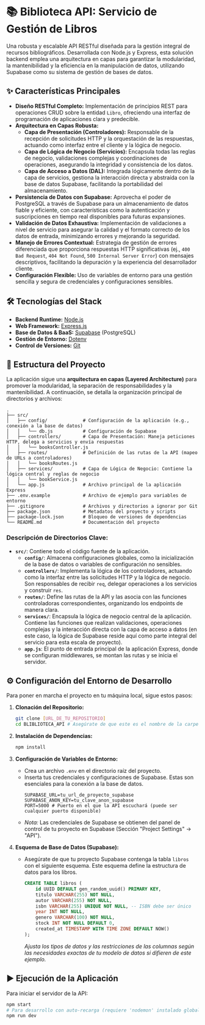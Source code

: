 # 📚 Biblioteca API: Servicio de Gestión de Libros

Una robusta y escalable API RESTful diseñada para la gestión integral de recursos bibliográficos. Desarrollada con Node.js y Express, esta solución backend emplea una arquitectura en capas para garantizar la modularidad, la mantenibilidad y la eficiencia en la manipulación de datos, utilizando Supabase como su sistema de gestión de bases de datos.

## ✨ Características Principales

* **Diseño RESTful Completo:** Implementación de principios REST para operaciones CRUD sobre la entidad `Libro`, ofreciendo una interfaz de programación de aplicaciones clara y predecible.
* **Arquitectura en Capas Robusta:**
    * **Capa de Presentación (Controladores):** Responsable de la recepción de solicitudes HTTP y la orquestación de las respuestas, actuando como interfaz entre el cliente y la lógica de negocio.
    * **Capa de Lógica de Negocio (Servicios):** Encapsula todas las reglas de negocio, validaciones complejas y coordinaciones de operaciones, asegurando la integridad y consistencia de los datos.
    * **Capa de Acceso a Datos (DAL):** Integrada lógicamente dentro de la capa de servicios, gestiona la interacción directa y abstraída con la base de datos Supabase, facilitando la portabilidad del almacenamiento.
* **Persistencia de Datos con Supabase:** Aprovecha el poder de PostgreSQL a través de Supabase para un almacenamiento de datos fiable y eficiente, con características como la autenticación y suscripciones en tiempo real disponibles para futuras expansiones.
* **Validación de Datos Exhaustiva:** Implementación de validaciones a nivel de servicio para asegurar la calidad y el formato correcto de los datos de entrada, minimizando errores y mejorando la seguridad.
* **Manejo de Errores Contextual:** Estrategia de gestión de errores diferenciada que proporciona respuestas HTTP significativas (ej., `400 Bad Request`, `404 Not Found`, `500 Internal Server Error`) con mensajes descriptivos, facilitando la depuración y la experiencia del desarrollador cliente.
* **Configuración Flexible:** Uso de variables de entorno para una gestión sencilla y segura de credenciales y configuraciones sensibles.

## 🛠️ Tecnologías del Stack

* **Backend Runtime:** [Node.js](https://nodejs.org/)
* **Web Framework:** [Express.js](https://expressjs.com/)
* **Base de Datos & BaaS:** [Supabase](https://supabase.io/) (PostgreSQL)
* **Gestión de Entorno:** [Dotenv](https://github.com/motdotla/dotenv)
* **Control de Versiones:** [Git](https://git-scm.com/)

## 📂 Estructura del Proyecto

La aplicación sigue una **arquitectura en capas (Layered Architecture)** para promover la modularidad, la separación de responsabilidades y la mantenibilidad. A continuación, se detalla la organización principal de directorios y archivos:

```
.
├── src/
│   ├── config/             # Configuración de la aplicación (e.g., conexión a la base de datos)
│   │   └── db.js           # Configuración de Supabase
│   ├── controllers/        # Capa de Presentación: Maneja peticiones HTTP, delega a servicios y envía respuestas
│   │   └── booksController.js
│   ├── routes/             # Definición de las rutas de la API (mapeo de URLs a controladores)
│   │   └── booksRoutes.js
│   ├── services/           # Capa de Lógica de Negocio: Contiene la lógica central y reglas de negocio
│   │   └── bookService.js
│   └── app.js              # Archivo principal de la aplicación Express
├── .env.example            # Archivo de ejemplo para variables de entorno
├── .gitignore              # Archivos y directorios a ignorar por Git
├── package.json            # Metadatos del proyecto y scripts
├── package-lock.json       # Bloqueo de versiones de dependencias
└── README.md               # Documentación del proyecto
```

### **Descripción de Directorios Clave:**

* **`src/`**: Contiene todo el código fuente de la aplicación.
    * **`config/`**: Almacena configuraciones globales, como la inicialización de la base de datos o variables de configuración no sensibles.
    * **`controllers/`**: Implementa la lógica de los controladores, actuando como la interfaz entre las solicitudes HTTP y la lógica de negocio. Son responsables de recibir `req`, delegar operaciones a los servicios y construir `res`.
    * **`routes/`**: Define las rutas de la API y las asocia con las funciones controladoras correspondientes, organizando los endpoints de manera clara.
    * **`services/`**: Encapsula la lógica de negocio central de la aplicación. Contiene las funciones que realizan validaciones, operaciones complejas y la interacción directa con la capa de acceso a datos (en este caso, la lógica de Supabase reside aquí como parte integral del servicio para esta escala de proyecto).
    * **`app.js`**: El punto de entrada principal de la aplicación Express, donde se configuran middlewares, se montan las rutas y se inicia el servidor.

## ⚙️ Configuración del Entorno de Desarrollo

Para poner en marcha el proyecto en tu máquina local, sigue estos pasos:

1. **Clonación del Repositorio:**
   ```bash
   git clone [URL_DE_TU_REPOSITORIO]
   cd BLIBLIOTECA_API # Asegúrate de que este es el nombre de la carpeta raíz de tu proyecto
   ```

2. **Instalación de Dependencias:**
   ```bash
   npm install
   ```

3. **Configuración de Variables de Entorno:**
   * Crea un archivo `.env` en el directorio raíz del proyecto.
   * Inserta tus credenciales y configuraciones de Supabase. Estas son esenciales para la conexión a la base de datos.
     ```env
     SUPABASE_URL=tu_url_de_proyecto_supabase
     SUPABASE_ANON_KEY=tu_clave_anon_supabase
     PORT=5000 # Puerto en el que la API escuchará (puede ser cualquier puerto disponible)
     ```
   * *Nota:* Las credenciales de Supabase se obtienen del panel de control de tu proyecto en Supabase (Sección "Project Settings" -> "API").

4. **Esquema de Base de Datos (Supabase):**
   * Asegúrate de que tu proyecto Supabase contenga la tabla `libros` con el siguiente esquema. Este esquema define la estructura de datos para los libros.
     ```sql
     CREATE TABLE libros (
         id UUID DEFAULT gen_random_uuid() PRIMARY KEY,
         titulo VARCHAR(255) NOT NULL,
         autor VARCHAR(255) NOT NULL,
         isbn VARCHAR(255) UNIQUE NOT NULL, -- ISBN debe ser único
         year INT NOT NULL,
         genero VARCHAR(100) NOT NULL,
         stock INT NOT NULL DEFAULT 0,
         created_at TIMESTAMP WITH TIME ZONE DEFAULT NOW()
     );
     ```
     *Ajusta los tipos de datos y las restricciones de las columnas según las necesidades exactas de tu modelo de datos si difieren de este ejemplo.*

## ▶️ Ejecución de la Aplicación

Para iniciar el servidor de la API:

```bash
npm start
# Para desarrollo con auto-recarga (requiere 'nodemon' instalado globalmente o como dev dependency):
npm run dev
```
